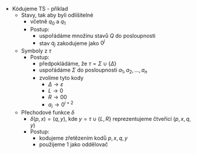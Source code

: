 - Kódujeme TS - příklad
	- Stavy, tak aby byli odlišitelné
		- včetně $q_{0}$ a $q_{1}$
		-  Postup:
			- uspořádáme množinu stavů $Q$ do posloupnosti
			- stav $q_{j}$ zakodujeme jako $0^{j}$
	- Symboly z $\tau$
		- Postup:
			- předpokládáme, že $\tau = \Sigma \cup \{\Delta\}$
			- uspořádáme $\Sigma$ do posloupnosti $a_{1}, a_{2},...,a_{n}$
			- zvolíme tyto kody
				- $\Delta \rightarrow \varepsilon$
				- $L \rightarrow 0$
				- $R \rightarrow 00$
				- $a_{i} \rightarrow 0^{i+2}$
	- Přechodové funkce $\delta$
		- $\delta(p,x) = (q,y)$, kde $y = \tau \cup \{L,R\}$ reprezentujeme čtveřicí $(p,x,q,y)$
		- Postup:
			- kodujeme zřetězením kodů $p,x,q,y$
			- použijeme $1$ jako oddělovač
